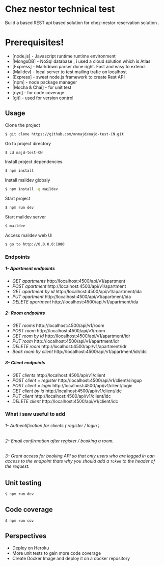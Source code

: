 # Chez nestor technical test



Build a based  REST api based solution for chez-nestor reservation solution .

 

# Prerequisites!


* [node.js] - Javascript runtime runtime environment
* [MongoDB] - NoSql database , i used a cloud solution which is Atlas
* [Express] - Markdown parser done right. Fast and easy to extend.
* [Maildev] - local server to test mailing trafic on localhost
* [Express] - sweet node.js framework to create  Rest API
* [npm] - node package manager
* [Mocha & Chai] - for unit test
*  [nyc] - for code coverage
*  [git] - used for version control


## Usage


Clone the project 
```sh
$ git clone https://github.com/mnmajd/majd-test-CN.git
```
Go to  project  directory 
```sh
$ cd majd-test-CN
```
Install project  dependencies
```sh
$ npm install
```
Install maildev  globaly
```sh
$ npm install -g maildev
```
Start project
```sh
$ npm run dev 
```
Start maildev server
```sh
$ maildev
```
Access maildev web UI 
```sh
$ go to http://0.0.0.0:1080
```

### Endpoints
##### 1- Apartment endpoints

 - *GET apartments*  http://localhost:4500/api/v1/apartment 
 -  *POST apartment* http://localhost:4500/api/v1/apartment
 - *GET apartment by id* http://localhost:4500/api/v1/apartment/ida
 - *PUT apartment*  http://localhost:4500/api/v1/apartment/ida
 - *DELETE apartment* http://localhost:4500/api/v1/apartment/ida
##### 2- Room endpoints

 - *GET rooms*  http://localhost:4500/api/v1/room 
 -  *POST room* http://localhost:4500/api/v1/room
 - *GET room by id* http://localhost:4500/api/v1/apartment/idr
 - *PUT room*  http://localhost:4500/api/v1/apartment/idr
 - *DELETE room* http://localhost:4500/api/v1/apartment/idr
 - *Book room by client* http://localhost:4500/api/v1/apartment/idr/idc
##### 3- Client endpoints

 - *GET clients*  http://localhost:4500/api/v1/client 
 -  *POST client = register* http://localhost:4500/api/v1/client/singup
 -  *POST client = login* http://localhost:4500/api/v1/client/login
 - *GET client by id* http://localhost:4500/api/v1/client/idc
 - *PUT client*  http://localhost:4500/api/v1/client/idc
 - *DELETE client* http://localhost:4500/api/v1/client/idc

### What i saw useful to add 
###### 1- Authentification for clients ( register / login ).
###### 2- Email confirmation after register / booking a room.
###### 3- Grant access for booking API so that only users who are logged in can access to the endpoint thats why you should add a `Token` to the header of the request. 
## Unit testing
```sh
$ npm run dev 
```
## Code coverage
```sh
$ npm run cov
```
## Perspectives 

 - Deploy on Heroku
 - More unit tests to gain more code coverage
 - Create Docker Image and deploy it on a docker repository
 
